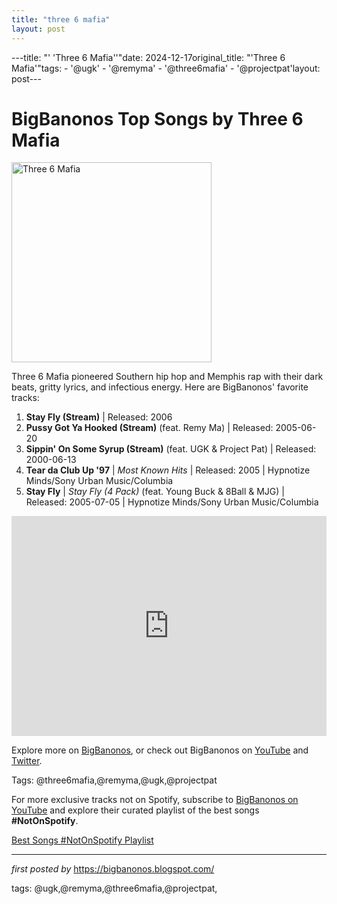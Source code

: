 ```yaml
---
title: "three 6 mafia"
layout: post
---
```

---title: "' 'Three 6 Mafia''"date: 2024-12-17original_title: "'Three 6 Mafia'"tags:  - '@ugk'  - '@remyma'  - '@three6mafia'  - '@projectpat'layout: post---<h1>BigBanonos Top Songs by Three 6 Mafia</h1><div class="separator"> <a href="https://upload.wikimedia.org/wikipedia/en/f/f2/Three_6_Mafia_full_group.jpg" > <img alt="Three 6 Mafia" border="0" width="320" data-original-height="480" data-original-width="640" src="https://upload.wikimedia.org/wikipedia/en/f/f2/Three_6_Mafia_full_group.jpg"/> </a></div><p>Three 6 Mafia pioneered Southern hip hop and Memphis rap with their dark beats, gritty lyrics, and infectious energy. Here are BigBanonos' favorite tracks:</p> <ol> <li><strong>Stay Fly (Stream)</strong> | Released: 2006</li> <li><strong>Pussy Got Ya Hooked (Stream)</strong> (feat. Remy Ma) | Released: 2005-06-20</li> <li><strong>Sippin' On Some Syrup (Stream)</strong> (feat. UGK & Project Pat) | Released: 2000-06-13</li> <li><strong>Tear da Club Up '97</strong> | <em>Most Known Hits</em> | Released: 2005 | Hypnotize Minds/Sony Urban Music/Columbia</li> <li><strong>Stay Fly</strong> | <em>Stay Fly (4 Pack)</em> (feat. Young Buck & 8Ball & MJG) | Released: 2005-07-05 | Hypnotize Minds/Sony Urban Music/Columbia</li></ol> <div> <iframe src="https://open.spotify.com/embed/playlist/6RPx9v8dmNomvnPmvEp9jC?utm_source=generator" width="100%" height="352" frameborder="0" allowfullscreen="" allow="autoplay; clipboard-write; encrypted-media; fullscreen; picture-in-picture" loading="lazy"></iframe></div> <p>Explore more on <a href="https://bigbanonos.blogspot.com/">BigBanonos</a>, or check out BigBanonos on <a href="https://www.youtube.com/@BigBanonos">YouTube</a> and <a href="https://x.com/bigbanonos">Twitter</a>.</p> <p>Tags: @three6mafia,@remyma,@ugk,@projectpat</p><!--Subscribe and Playlist Links--><div>    <p>For more exclusive tracks not on Spotify, subscribe to <a href="https://www.youtube.com/@BigBanonos" target="_blank">BigBanonos on YouTube</a> and explore their curated playlist of the best songs <strong>#NotOnSpotify</strong>.</p>    <p><a href="https://www.youtube.com/playlist?list=PLtuNtuTatqI0kFahUCbtbfenC_ET5O_tr" target="_blank">Best Songs #NotOnSpotify Playlist<br /></a></p></div><hr /><p><em>first posted by</em> <a href="https://bigbanonos.blogspot.com/" rel="noopener" target="_new">https://bigbanonos.blogspot.com/</a></p><p>tags: @ugk,@remyma,@three6mafia,@projectpat,</p>